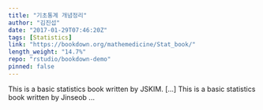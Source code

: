 ```yaml
---
title: "기초통계 개념정리"
author: "김진섭"
date: "2017-01-29T07:46:20Z"
tags: [Statistics]
link: "https://bookdown.org/mathemedicine/Stat_book/"
length_weight: "14.7%"
repo: "rstudio/bookdown-demo"
pinned: false
---
```


This is a basic statistics book written by JSKIM. [...] This is a basic statistics book written by Jinseob ...
